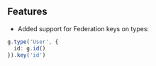 ## Features

- Added support for Federation keys on types:

```typescript
g.type('User', {
  id: g.id()
}).key('id')
```
